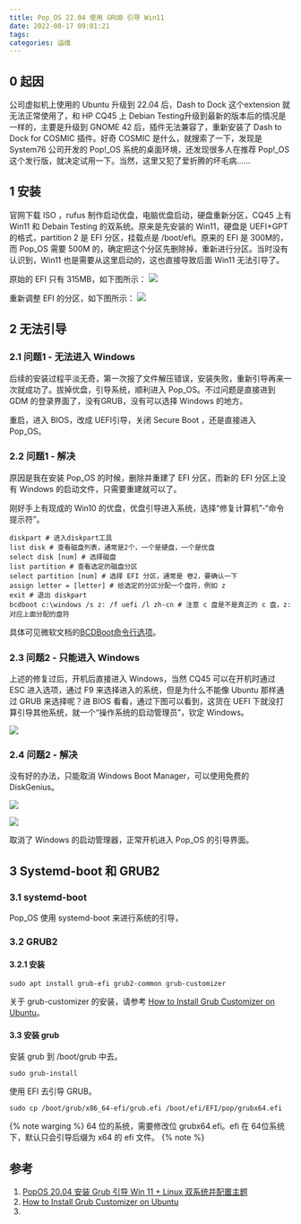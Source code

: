 ```yaml
---
title: Pop_OS 22.04 使用 GRUB 引导 Win11
date: 2022-08-17 09:01:21
tags:
categories: 运维
---
```


## 0 起因

公司虚拟机上使用的 Ubuntu 升级到 22.04 后，Dash to Dock 这个extension 就无法正常使用了，和 HP CQ45 上 Debian Testing升级到最新的版本后的情况是一样的，主要是升级到 GNOME 42 后，插件无法兼容了，重新安装了 Dash to Dock for COSMIC 插件。好奇 COSMIC 是什么，就搜索了一下，发现是 System76 公司开发的 Pop!_OS 系统的桌面环境，还发现很多人在推荐 Pop!_OS 这个发行版，就决定试用一下。当然，这里又犯了爱折腾的坏毛病……

## 1 安装

官网下载 ISO ，rufus 制作启动优盘，电脑优盘启动，硬盘重新分区，CQ45 上有 Win11 和 Debain Testing 的双系统。原来是先安装的 Win11，硬盘是 UEFI+GPT 的格式，partition 2 是 EFI 分区，挂载点是 /boot/efi。原来的 EFI 是 300M的，而 Pop_OS 需要 500M 的，确定把这个分区先删除掉，重新进行分区。当时没有认识到，Win11 也是需要从这里启动的，这也直接导致后面 Win11 无法引导了。

原始的 EFI 只有 315MB，如下图所示：
![](EFI原始.png)

重新调整 EFI 的分区，如下图所示：
![](EFI重新分区后.png)

## 2 无法引导

### 2.1 问题1 - 无法进入 Windows

后续的安装过程平淡无奇，第一次报了文件解压错误，安装失败，重新引导再来一次就成功了。拔掉优盘，引导系统，顺利进入 Pop_OS。不过问题是直接进到 GDM 的登录界面了，没有GRUB，没有可以选择 Windows 的地方。

重启，进入 BIOS，改成 UEFI引导，关闭 Secure Boot ，还是直接进入 Pop_OS。

### 2.2 问题1 - 解决

原因是我在安装 Pop_OS 的时候，删除并重建了 EFI 分区，而新的 EFI 分区上没有 Windows 的启动文件，只需要重建就可以了。

刚好手上有现成的 Win10 的优盘，优盘引导进入系统，选择“修复计算机”-“命令提示符”。

``` shell
diskpart # 进入diskpart工具
list disk # 查看磁盘列表，通常是2个，一个是硬盘，一个是优盘
select disk [num] # 选择磁盘
list partition # 查看选定的磁盘分区
select partition [num] # 选择 EFI 分区，通常是 卷2，要确认一下
assign letter = [letter] # 给选定的分区分配一个盘符，例如 z
exit # 退出 diskpart
bcdboot c:\windows /s z: /f uefi /l zh-cn # 注意 c 盘是不是真正的 c 盘，z: 对应上面分配的盘符
```

具体可见微软文档的[BCDBoot命令行选项](https://docs.microsoft.com/zh-cn/windows-hardware/manufacture/desktop/bcdboot-command-line-options-techref-di?view=windows-11)。

### 2.3 问题2 - 只能进入 Windows

上述的修复过后，开机后直接进入 Windows，当然 CQ45 可以在开机时通过 ESC 进入选项，通过 F9 来选择进入的系统，但是为什么不能像 Ubuntu 那样通过 GRUB 来选择呢？进 BIOS 看看，通过下图可以看到，这货在 UEFI 下就没打算引导其他系统，就一个“操作系统的启动管理员”，钦定 Windows。

![](UEFI启动管理员.png)

### 2.4 问题2 - 解决

没有好的办法，只能取消 Windows Boot Manager，可以使用免费的 DiskGenius。

![](工具-设置BIOS启动项.png)

![](设置UEFI-BIOS启动项.png)

取消了 Windows 的启动管理器，正常开机进入 Pop_OS 的引导界面。

## 3 Systemd-boot 和 GRUB2

### 3.1 systemd-boot 

Pop_OS 使用 systemd-boot 来进行系统的引导，

### 3.2 GRUB2

#### 3.2.1 安装

``` shell
sudo apt install grub-efi grub2-common grub-customizer
```

关于 grub-customizer 的安装，请参考 [How to Install Grub Customizer on Ubuntu](https://itsfoss.com/install-grub-customizer-ubuntu/)。

#### 3.3 安装 grub 

安装 grub 到 /boot/grub 中去。
```
sudo grub-install
```

使用 EFI 去引导 GRUB。

```
sudo cp /boot/grub/x86_64-efi/grub.efi /boot/efi/EFI/pop/grubx64.efi
```
{% note warging %}
64 位的系统，需要修改位 grubx64.efi。efi 在 64位系统下，默认只会引导后缀为 x64 的 efi 文件。
{% note %}

## 参考

1. [PopOS 20.04 安装 Grub 引导 Win 11 + Linux 双系统并配置主题](https://taurusxin.com/popos-grub/)
2. [How to Install Grub Customizer on Ubuntu](https://itsfoss.com/install-grub-customizer-ubuntu/)
3. 



